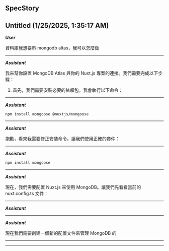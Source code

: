 ## SpecStory

## Untitled (1/25/2025, 1:35:17 AM)

_**User**_

資料庫我想要串 mongodb altas，我可以怎麼做

---

_**Assistant**_

我來幫你設置 MongoDB Atlas 與你的 Nuxt.js 專案的連接。我們需要完成以下步驟：

1. 首先，我們需要安裝必要的依賴包。我會執行以下命令：

---

_**Assistant**_

```
npm install mongoose @nuxtjs/mongoose
```

---

_**Assistant**_



抱歉，看來我需要修正安裝命令。讓我們使用正確的套件：

---

_**Assistant**_

```
npm install mongoose
```

---

_**Assistant**_



現在，我們需要配置 Nuxt.js 來使用 MongoDB。讓我們先看看當前的 nuxt.config.ts 文件：

---

_**Assistant**_



---

_**Assistant**_



現在我們需要創建一個新的配置文件來管理 MongoDB 的

---



---


